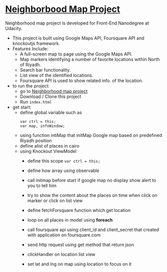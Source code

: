 # [Neighborbood Map Project](https://github.com/HananAlharbi/Neighborhood-Map)

Neighborhood map project is developed for Front-End Nanodegree at Udacity.

* This project is built using Google Maps API, Foursquare API and knockoutjs framework.
* Features Include: 
  * A full-screen map to page using the Google Maps API.
  * Map markers identifying a number of favorite locations within North of Riyadh.
  * Search bar functionality.
  * List view of the identified locations.
  * Foursquare API is used to show related info. of the location.
* to run the project:
  - go to [Neighborhood map project](https://github.com/AyaatELdor/Neighborhood-Map)
  - Download / Clone this project
  - Run `index.html`
* get start:
  * define global variable such as
       ```
       var ctrl = this;
       var map, infoWindow;
       ```
  * using function intiMap that initMap Google map based on predefined Riyadh position
  * define alist of places in cairo
  * using Knockout ViewModel
    * define this scope ``` var ctrl = this; ```
    * define how array using observable 

    * call initmap before start if google map no display show alert to you to tell him
    * try to show the content about the places on time when click on marker or click on list view
           
    * define  fetchForsquare function which get location
    * loop on all places in model using **foreach**
    * call foursquare api using client_id and client_secret that created with application on foursquare.com
    * send http request using get method that return json
    * clickHandler on location list view
    
     
    * set lat and lng on map using location to focus on it
       
       
